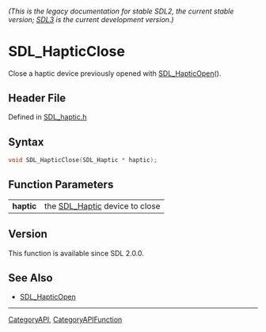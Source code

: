 ###### (This is the legacy documentation for stable SDL2, the current stable version; [SDL3](https://wiki.libsdl.org/SDL3/) is the current development version.)
# SDL_HapticClose

Close a haptic device previously opened with [SDL_HapticOpen](SDL_HapticOpen)().

## Header File

Defined in [SDL_haptic.h](https://github.com/libsdl-org/SDL/blob/SDL2/include/SDL_haptic.h)

## Syntax

```c
void SDL_HapticClose(SDL_Haptic * haptic);

```

## Function Parameters

|                |                                              |
| -------------- | -------------------------------------------- |
| **haptic**     | the [SDL_Haptic](SDL_Haptic) device to close |

## Version

This function is available since SDL 2.0.0.

## See Also

* [SDL_HapticOpen](SDL_HapticOpen)

----
[CategoryAPI](CategoryAPI), [CategoryAPIFunction](CategoryAPIFunction)

